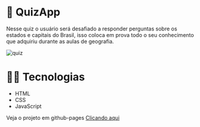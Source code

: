 # 🚀 QuizApp

<p> Nesse quiz o usuário será desafiado a responder perguntas sobre os estados e capitais do Brasil, isso coloca em prova todo o seu conhecimento que adquiriu durante 
as aulas de geografia.</p> 

![quiz](https://github.com/jacksonVargas/QuizJS/assets/93093923/54684f3b-5b21-4319-b4dd-22d4373335a4)

# 👨‍💻 Tecnologias
- HTML
- CSS
- JavaScript

<p>Veja o projeto em github-pages <a href="https://jacksonvargas.github.io/QuizJS/">Clicando aqui</a></p>

